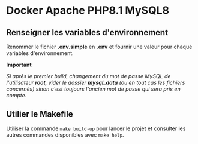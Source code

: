# Docker Apache PHP8.1 MySQL8

## Renseigner les variables d'environnement

Renommer le fichier **.env.simple** en **.env** et fournir une valeur pour chaque variables d'environnement.

**Important**

*Si après le premier build, changement du mot de passe MySQL de l'utilisateur **root**, vider le dossier **mysql_data** (ou en tout cas les fichiers concernés) sinon c'est toujours l'ancien mot de passe qui sera pris en compte.*

## Utilier le Makefile

Utiliser la commande `make build-up` pour lancer le projet et consulter les autres commandes disponibles avec `make help`.
